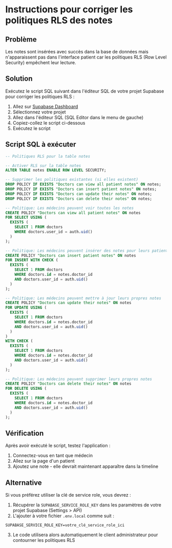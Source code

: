 # Instructions pour corriger les politiques RLS des notes

## Problème
Les notes sont insérées avec succès dans la base de données mais n'apparaissent pas dans l'interface patient car les politiques RLS (Row Level Security) empêchent leur lecture.

## Solution
Exécutez le script SQL suivant dans l'éditeur SQL de votre projet Supabase pour corriger les politiques RLS :

1. Allez sur [Supabase Dashboard](https://app.supabase.com/)
2. Sélectionnez votre projet
3. Allez dans l'éditeur SQL (SQL Editor dans le menu de gauche)
4. Copiez-collez le script ci-dessous
5. Exécutez le script

## Script SQL à exécuter

```sql
-- Politiques RLS pour la table notes

-- Activer RLS sur la table notes
ALTER TABLE notes ENABLE ROW LEVEL SECURITY;

-- Supprimer les politiques existantes (si elles existent)
DROP POLICY IF EXISTS "Doctors can view all patient notes" ON notes;
DROP POLICY IF EXISTS "Doctors can insert patient notes" ON notes;
DROP POLICY IF EXISTS "Doctors can update their notes" ON notes;
DROP POLICY IF EXISTS "Doctors can delete their notes" ON notes;

-- Politique: Les médecins peuvent voir toutes les notes
CREATE POLICY "Doctors can view all patient notes" ON notes
FOR SELECT USING (
  EXISTS (
    SELECT 1 FROM doctors 
    WHERE doctors.user_id = auth.uid()
  )
);

-- Politique: Les médecins peuvent insérer des notes pour leurs patients
CREATE POLICY "Doctors can insert patient notes" ON notes
FOR INSERT WITH CHECK (
  EXISTS (
    SELECT 1 FROM doctors 
    WHERE doctors.id = notes.doctor_id 
    AND doctors.user_id = auth.uid()
  )
);

-- Politique: Les médecins peuvent mettre à jour leurs propres notes
CREATE POLICY "Doctors can update their notes" ON notes
FOR UPDATE USING (
  EXISTS (
    SELECT 1 FROM doctors 
    WHERE doctors.id = notes.doctor_id 
    AND doctors.user_id = auth.uid()
  )
)
WITH CHECK (
  EXISTS (
    SELECT 1 FROM doctors 
    WHERE doctors.id = notes.doctor_id 
    AND doctors.user_id = auth.uid()
  )
);

-- Politique: Les médecins peuvent supprimer leurs propres notes
CREATE POLICY "Doctors can delete their notes" ON notes
FOR DELETE USING (
  EXISTS (
    SELECT 1 FROM doctors 
    WHERE doctors.id = notes.doctor_id 
    AND doctors.user_id = auth.uid()
  )
);
```

## Vérification
Après avoir exécuté le script, testez l'application :
1. Connectez-vous en tant que médecin
2. Allez sur la page d'un patient
3. Ajoutez une note - elle devrait maintenant apparaître dans la timeline

## Alternative
Si vous préférez utiliser la clé de service role, vous devrez :
1. Récupérer la `SUPABASE_SERVICE_ROLE_KEY` dans les paramètres de votre projet Supabase (Settings > API)
2. L'ajouter à votre fichier `.env.local` comme suit :
```
SUPABASE_SERVICE_ROLE_KEY=votre_clé_service_role_ici
```
3. Le code utilisera alors automatiquement le client administrateur pour contourner les politiques RLS